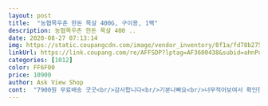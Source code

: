 ```yaml
---
layout: post 
title:  "농협목우촌 한돈 목살 400G, 구이용, 1팩" 
description: 농협목우촌 한돈 목살 400 ..
date: 2020-08-27 07:13:14 
img: https://static.coupangcdn.com/image/vendor_inventory/8f1a/fd78b27551cfff4f75662827d64f5985a3d7d248f8b64d6e9dc8969279ba.jpg 
linkUrl: https://link.coupang.com/re/AFFSDP?lptag=AF3600438&subid=ahnPublicAsk&pageKey=1407189945&itemId=2442952765&vendorItemId=70436694084&traceid=V0-113-abfba928cba37dfe 
categories: [1012] 
color: FF6F00 
price: 10900 
author: Ask View Shop 
cont:  "7900원 무료배송 굿굿<br/>감사합니다<br/>기분나빠요<br/>너무적어보여서 확인한건데 다신안살거같아요<br/>맛있엉 ㅎㅎ 도톰하니 한번에 다먹어써요<br/>무게가 너무 틀려요 400g두팩샀는데  400안넘어요<br/>아직 먹기전이네요.<br/> 찌게용이 2팩인데 구이용이 2팩 왔어요.<br/> 먹기전이라 좋은지는 모르겠구요<br/>" 
---
```


